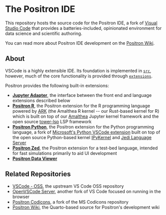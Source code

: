 # The Positron IDE

This repository hosts the source code for the Positron IDE, a fork of [Visual Studio Code](https://github.com/microsoft/vscode) that provides a batteries-included, opinionated environment for data science and scientific authoring.

You can read more about Positron IDE development on the [Positron Wiki](https://connect.rstudioservices.com/positron-wiki).

## About

VSCode is a highly extensible IDE. Its foundation is implemented in [`src`](../src), however, much of the core functionality is provided through [`extensions`](../extensions).

Positron provides the following built-in extensions:

- [**Jupyter Adapter**](../extensions/jupyter-adapter), the interface between the front end and language extensions described below
- [**Positron R**](../extensions/positron-r), the Positron extension for the R programming language powered by [ARK](https://github.com/posit-dev/amalthea/tree/main/crates/ark) (the Amalthea R kernel -- our Rust-based kernel for R) which is built on top of our [Amalthea](https://github.com/posit-dev/amalthea) Jupyter kernel framework and the open source [tower-lsp](https://github.com/ebkalderon/tower-lsp) LSP framework
- [**Positron Python**](https://github.com/posit-dev/positron-python), the Positron extension for the Python programming language, a fork of [Microsoft's Python VSCode extension](https://github.com/microsoft/vscode-python) built on top of the open source Python-based kernel [IPyKernel](https://github.com/ipython/ipykernel) and [Jedi Language Server](https://github.com/pappasam/jedi-language-server)
- [**Positron Zed**](https://github.com/rstudio/positron/tree/main/extensions/positron-zed), the Positron extension for a test-bed language, intended for fast simulations primarily to aid UI development
- [**Positron Data Viewer**](https://github.com/rstudio/positron/tree/main/extensions/positron-data-viewer)

## Related Repositories

- [VSCode - OSS](https://github.com/microsoft/vscode), the upstream VS Code OSS repository
- [OpenVSCode Server](https://github.com/gitpod-io/openvscode-server), another fork of VS Code focused on running in the browser
- [Positron Codicons](https://github.com/posit-dev/positron-codicons), a fork of the MS Codicons repository
- [Positron Wiki](https://github.com/posit-dev/positron-wiki), the Quarto-based source for Positron's development wiki
